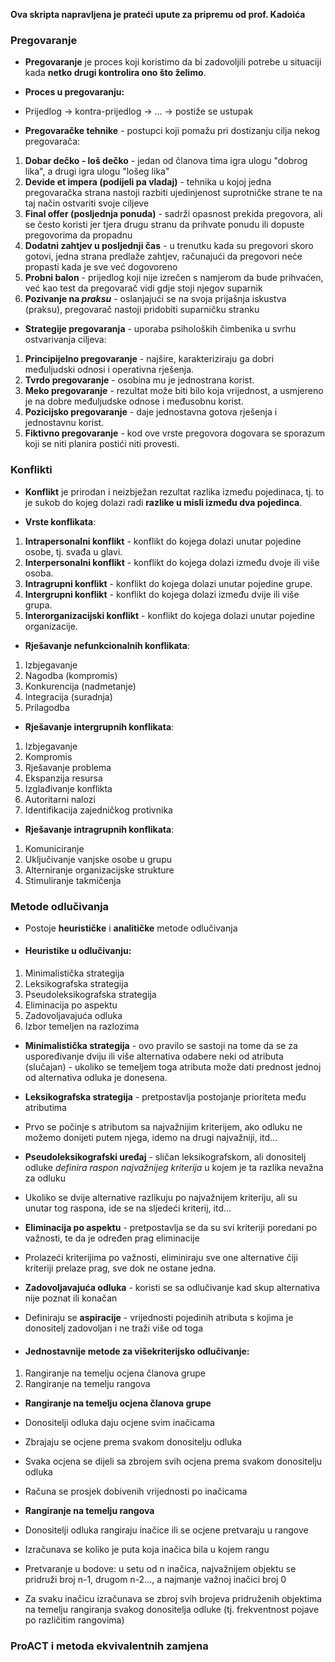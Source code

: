 **Ova skripta napravljena je prateći upute za pripremu od prof. Kadoića**

### **Pregovaranje**
- **Pregovaranje** je proces koji koristimo da bi zadovoljili potrebe u situaciji kada **netko drugi kontrolira ono što želimo**.

- **Proces u pregovaranju:**
- Prijedlog -> kontra-prijedlog -> ... -> postiže se ustupak

- **Pregovaračke tehnike** - postupci koji pomažu pri dostizanju cilja nekog pregovarača:
1. **Dobar dečko - loš dečko** - jedan od članova tima igra ulogu "dobrog lika", a drugi igra ulogu "lošeg lika"
2. **Devide et impera (podijeli pa vladaj)** - tehnika u kojoj jedna pregovaračka strana nastoji razbiti ujedinjenost suprotničke strane te na taj način ostvariti svoje ciljeve
3. **Final offer (posljednja ponuda)** - sadrži opasnost prekida pregovora, ali se često koristi jer tjera drugu stranu da prihvate ponudu ili dopuste pregovorima da propadnu
4. **Dodatni zahtjev u posljednji čas** - u trenutku kada su pregovori skoro gotovi, jedna strana predlaže zahtjev, računajući da pregovori neće propasti kada je sve već dogovoreno
5. **Probni balon** - prijedlog koji nije izrečen s namjerom da bude prihvaćen, već kao test da pregovarač vidi gdje stoji njegov suparnik
6. **Pozivanje na *praksu*** - oslanjajući se na svoja prijašnja iskustva (praksu), pregovarač nastoji pridobiti suparničku stranku 

- **Strategije pregovaranja** - uporaba psiholoških čimbenika u svrhu ostvarivanja ciljeva:
1. **Principijelno pregovaranje** - najšire, karakteriziraju ga dobri međuljudski odnosi i operativna rješenja.
2. **Tvrdo pregovaranje** - osobina mu je jednostrana korist.
3. **Meko pregovaranje** - rezultat može biti bilo koja vrijednost, a usmjereno je na dobre međuljudske odnose i međusobnu korist.
4. **Pozicijsko pregovaranje** - daje jednostavna gotova rješenja i jednostavnu korist.
5. **Fiktivno pregovaranje** - kod ove vrste pregovora dogovara se sporazum koji se niti planira postići niti provesti.

### **Konflikti**
- **Konflikt** je prirodan i neizbježan rezultat razlika između pojedinaca, tj. to je sukob do kojeg dolazi radi **razlike u misli između dva pojedinca**.

- **Vrste konflikata**:
1. **Intrapersonalni konflikt** - konflikt do kojega dolazi unutar pojedine osobe, tj. svađa u glavi.
2. **Interpersonalni konflikt** - konflikt do kojega dolazi između dvoje ili više osoba.
3. **Intragrupni konflikt** - konflikt do kojega dolazi unutar pojedine grupe.
4. **Intergrupni konflikt** - konflikt do kojega dolazi između dvije ili više grupa.
5. **Interorganizacijski konflikt** - konflikt do kojega dolazi unutar pojedine organizacije.

- **Rješavanje nefunkcionalnih konflikata**:
1. Izbjegavanje
2. Nagodba (kompromis)
3. Konkurencija (nadmetanje)
4. Integracija (suradnja)
5. Prilagodba

- **Rješavanje intergrupnih konflikata**:
1. Izbjegavanje
2. Kompromis
3. Rješavanje problema
4. Ekspanzija resursa
5. Izglađivanje konflikta
6. Autoritarni nalozi
7. Identifikacija zajedničkog protivnika

- **Rješavanje intragrupnih konflikata**:
1. Komuniciranje
2. Uključivanje vanjske osobe u grupu
3. Alterniranje organizacijske strukture
4. Stimuliranje takmičenja


### **Metode odlučivanja**
- Postoje **heurističke** i **analitičke** metode odlučivanja

- #### **Heuristike u odlučivanju**:
1. Minimalistička strategija
2. Leksikografska strategija
3. Pseudoleksikografska strategija
4. Eliminacija po aspektu
5. Zadovoljavajuća odluka
6. Izbor temeljen na razlozima

- **Minimalistička strategija** - ovo pravilo se sastoji na tome da se za uspoređivanje dviju ili više alternativa odabere neki od atributa (slučajan) - ukoliko se temeljem toga atributa može dati prednost jednoj od alternativa odluka je donesena.

- **Leksikografska strategija** - pretpostavlja postojanje prioriteta među atributima 
- Prvo se počinje s atributom sa najvažnijim kriterijem, ako odluku ne možemo donijeti putem njega, idemo na drugi najvažniji, itd...

- **Pseudoleksikografski uređaj** - sličan leksikografskom, ali donositelj odluke *definira raspon najvažnijeg kriterija* u kojem je ta razlika nevažna za odluku
- Ukoliko se dvije alternative razlikuju po najvažnijem kriteriju, ali su unutar tog raspona, ide se na sljedeći kriterij, itd...

- **Eliminacija po aspektu** - pretpostavlja se da su svi kriteriji poredani po važnosti, te da je određen prag eliminacije
- Prolazeći kriterijima po važnosti, eliminiraju sve one alternative čiji kriteriji prelaze prag, sve dok ne ostane jedna.

- **Zadovoljavajuća odluka** - koristi se sa odlučivanje kad skup alternativa nije poznat ili konačan
- Definiraju se **aspiracije** - vrijednosti pojedinih atributa s kojima je donositelj zadovoljan i ne traži više od toga


- #### **Jednostavnije metode za višekriterijsko odlučivanje**:
1. Rangiranje na temelju ocjena članova grupe
2. Rangiranje na temelju rangova

- **Rangiranje na temelju ocjena članova grupe**
- Donositelji odluka daju ocjene svim inačicama
- Zbrajaju se ocjene prema svakom donositelju odluka
- Svaka ocjena se dijeli sa zbrojem svih ocjena prema svakom donositelju odluka
- Računa se prosjek dobivenih vrijednosti po inačicama

- **Rangiranje na temelju rangova**
- Donositelji odluka rangiraju inačice ili se ocjene pretvaraju u rangove
- Izračunava se koliko je puta koja inačica bila u kojem rangu
- Pretvaranje u bodove: u setu od n inačica, najvažnijem objektu se pridruži broj n-1, drugom n-2..., a najmanje važnoj inačici broj 0
- Za svaku inačicu izračunava se zbroj svih brojeva pridruženih objektima na temelju rangiranja svakog donositelja odluke (tj. frekventnost pojave po različitim rangovima)


### **ProACT i metoda ekvivalentnih zamjena**
